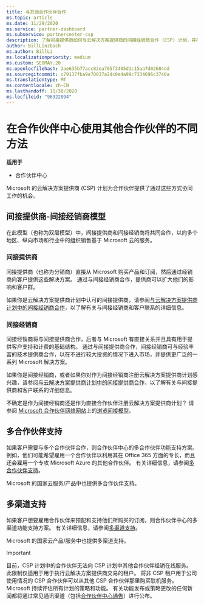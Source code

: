 ```yaml
---
title: 与其他合作伙伴合作
ms.topic: article
ms.date: 11/29/2020
ms.service: partner-dashboard
ms.subservice: partnercenter-csp
description: 了解间接提供商如何与云解决方案提供商的间接经销商合作 (CSP) 计划，并确定哪个角色适合你。
author: BillLinzbach
ms.author: BillLi
ms.localizationpriority: medium
ms.custom: SEOMAY.20
ms.openlocfilehash: 2ae635b77acc82ea705f3405d1c15aa7d02684dd
ms.sourcegitcommit: c79137fba9e70037a2dc0e4a99c7334696c3740a
ms.translationtype: MT
ms.contentlocale: zh-CN
ms.lasthandoff: 11/30/2020
ms.locfileid: "96322094"
---
```

# <a name="different-ways-you-can-work-with-other-partners-in-partner-center"></a>在合作伙伴中心使用其他合作伙伴的不同方法

**适用于**

- 合作伙伴中心

Microsoft 的云解决方案提供商 (CSP) 计划为合作伙伴提供了通过这些方式协同工作的机会。

## <a name="indirect-provider-indirect-reseller-model"></a>间接提供商-间接经销商模型

在此模型（也称为双层模型）中，间接提供商和间接经销商将共同合作，以向多个地区、纵向市场和行业中的组织销售基于 Microsoft 云的服务。

### <a name="indirect-providers"></a>间接提供商

间接提供商（也称为分销商）直接从 Microsoft 购买产品和订阅，然后通过经销商向客户提供这些解决方案。 通过与间接经销商合作，提供商可以扩大他们的影响和客户群。

如果你是云解决方案提供商计划中认可的间接提供商，请参阅[与云解决方案提供商计划中的间接经销商合作](indirect-provider-tasks-in-partner-center.md)，以了解有关与间接经销商和客户联系的详细信息。

### <a name="indirect-resellers"></a>间接经销商

间接经销商将与间接提供商合作，后者与 Microsoft 有直接关系并且具有用于提供客户支持和计费的基础结构。 通过与间接提供商合作，间接经销商可与经验丰富的技术提供商合作，以在不进行较大投资的情况下进入市场，并提供更广泛的一系列 Microsoft 解决方案。

如果你是间接经销商，或者如果你对作为间接经销商注册云解决方案提供商计划感兴趣，请参阅[与云解决方案提供商计划中的间接提供商合作](indirect-reseller-tasks-in-partner-center.md)，以了解有关与间接提供商和客户联系的详细信息。

不确定是作为间接经销商还是作为直接合作伙伴注册云解决方案提供商计划？ 请参阅 [Microsoft 合作伙伴网络网站](https://partner.microsoft.com)上的[浏览间接模型](https://partner.microsoft.com/cloud-solution-provider/indirect)。

## <a name="multi-partner-support"></a>多合作伙伴支持

如果客户需要与多个合作伙伴合作，则合作伙伴中心的多合作伙伴功能支持方案。 例如，他们可能希望雇用一个合作伙伴以利用其在 Office 365 方面的专长，而且还会雇用一个专攻 Microsoft Azure 的其他合作伙伴。 有关详细信息，请参阅[多合作伙伴支持](multipartner.md)。

Microsoft 的国家云服务/产品中也提供多合作伙伴支持。

## <a name="multi-channel-support"></a>多渠道支持

如果客户想要雇用合作伙伴来预配和支持他们所购买的订阅，则合作伙伴中心的多渠道功能支持方案。 有关详细信息，请参阅[多渠道支持](multichannel.md)。

Microsoft 的国家云产品/服务中也提供多渠道支持。

> [!IMPORTANT]  
> 目前，CSP 计划中的合作伙伴无法向 CSP 计划中其他合作伙伴经销在线服务。 此限制仅适用于用于执行云解决方案提供商交易的租户。 将非 CSP 租户用于公司使用情况的 CSP 合作伙伴可以从其他 CSP 合作伙伴那里购买联机服务。 Microsoft 持续评估所有计划的策略和功能。 有关功能发布或策略更改的任何新闻都将通过常见通讯渠道（包括[合作伙伴中心通告](announcements/index.md)）进行公布。
